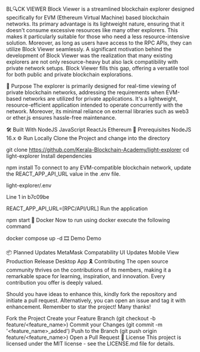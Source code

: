 BL🔍CK VIEWER
Block Viewer is a streamlined blockchain explorer designed specifically for EVM (Ethereum Virtual Machine) based blockchain networks. Its primary advantage is its lightweight nature, ensuring that it doesn't consume excessive resources like many other explorers. This makes it particularly suitable for those who need a less resource-intensive solution. Moreover, as long as users have access to the RPC APIs, they can utilize Block Viewer seamlessly. A significant motivation behind the development of Block Viewer was the realization that many existing explorers are not only resource-heavy but also lack compatibility with private network setups. Block Viewer fills this gap, offering a versatile tool for both public and private blockchain explorations.

🎯 Purpose
The explorer is primarily designed for real-time viewing of private blockchain networks, addressing the requirements when EVM-based networks are utilized for private applications. It's a lightweight, resource-efficient application intended to operate concurrently with the network. Moreover, its minimal reliance on external libraries such as web3 or ether.js ensures hassle-free maintenance.

🛠 Built With
NodeJS JavaScript ReactJs Ethereum
📢 Prerequisites
NodeJS 16.x
⚙️ Run Locally
Clone the Project and change into the directory

git clone https://github.com/Kerala-Blockchain-Academy/light-explorer
cd light-explorer
Install dependencies

npm install
To connect to any EVM-compatible blockchain network, update the REACT_APP_API_URL value in the .env file.

light-explorer/.env

Line 1 in b7c09be

 REACT_APP_API_URL=[RPC/API/URL] 
Run the application

npm start
🐳 Docker
Now to run using docker execute the following command

docker compose up -d
🎞️ Demo
Demo

📦 Planned Updates
MetaMask Compatability
UI Updates
Mobile View
Production Release
Desktop App
🎗️ Contributing
The open source community thrives on the contributions of its members, making it a remarkable space for learning, inspiration, and innovation. Every contribution you offer is deeply valued.

Should you have ideas to enhance this, kindly fork the repository and initiate a pull request. Alternatively, you can open an issue and tag it with enhancement. Remember to star the project! Many thanks!

Fork the Project
Create your Feature Branch (git checkout -b feature/<feature_name>)
Commit your Changes (git commit -m '<feature_name>_added')
Push to the Branch (git push origin feature/<feature_name>)
Open a Pull Request
📜 License
This project is licensed under the MIT license - see the LICENSE.md file for details.
